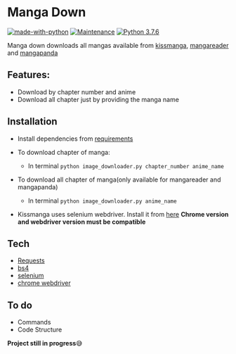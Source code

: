 # Manga Down

[![made-with-python](https://img.shields.io/badge/Made%20with-Python-1f425f.svg)](https://www.python.org/)
[![Maintenance](https://img.shields.io/badge/Maintained%3F-yes-green.svg)](https://github.com/shaikhsajid1111/manga-down/graphs/commit-activity)
[![Python 3.7.6](https://img.shields.io/badge/python-3.7.6-blue.svg)](https://www.python.org/downloads/release/python-376/)





Manga down downloads all mangas available from [kissmanga](http://kissmanga.com), [mangareader](http://mangareader.net) and [mangapanda](http://mangapanda.com)



## Features:
- Download by chapter number and anime
- Download all chapter just by providing the manga name


## Installation
- Install dependencies from [requirements](requirements.txt)

- To download chapter of manga:
    - In terminal ```python image_downloader.py chapter_number anime_name```

- To download all chapter of manga(only available for mangareader and mangapanda)
    - In terminal ```python image_downloader.py anime_name```

- Kissmanga uses selenium webdriver. Install it from [here](https://chromedriver.chromium.org/downloads) **Chrome version and webdriver version must be compatible**

## Tech

- [Requests](https://requests.readthedocs.io/en/master/)
- [bs4](https://pypi.org/project/beautifulsoup4/)
- [selenium](https://selenium-python.readthedocs.io/)
- [chrome webdriver](https://chromedriver.chromium.org)

## To do

- Commands
- Code Structure 

**Project still in progress**:sweat_smile:
